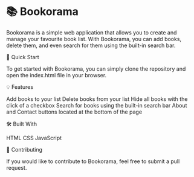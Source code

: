 # 📚 Bookorama

Bookorama is a simple web application that allows you to create and manage your favourite book list. With Bookorama, you can add books, delete them, and even search for them using the built-in search bar.

🚀 Quick Start

To get started with Bookorama, you can simply clone the repository and open the index.html file in your browser.

💡 Features

Add books to your list
Delete books from your list
Hide all books with the click of a checkbox
Search for books using the built-in search bar
About and Contact buttons located at the bottom of the page

🛠️ Built With

HTML
CSS
JavaScript

🤝 Contributing

If you would like to contribute to Bookorama, feel free to submit a pull request.
